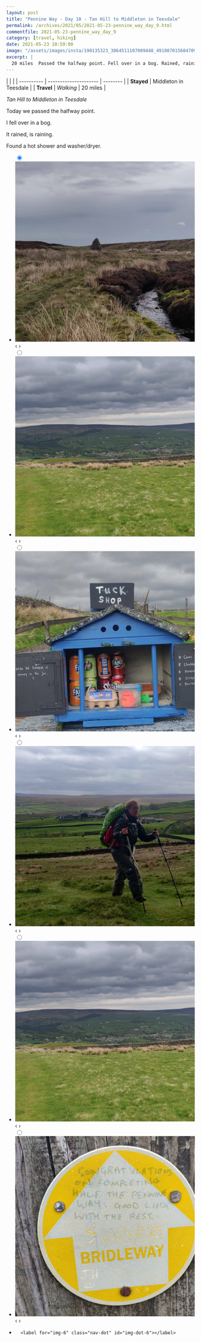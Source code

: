 ```yaml
---
layout: post
title: "Pennine Way - Day 10 - Tan Hill to Middleton in Teesdale"
permalink: /archives/2021/05/2021-05-23-pennine_way_day_9.html
commentfile: 2021-05-23-pennine_way_day_9
category: [travel, hiking]
date: 2021-05-23 10:59:00
image: "/assets/images/insta/190135323_3864511107009448_4910870156847094425_n_17936772961492899.jpg"
excerpt: |
  20 miles  Passed the halfway point. Fell over in a bog. Rained, raining. Found a hot shower and washer/dryer.
---
```


|            |                       |
| ---------- | --------------------- | -------- |
| **Stayed** | Middleton in Teesdale |
| **Travel** | _Walking_             | 20 miles |

_Tan Hill to Middleton in Teesdale_

Today we passed the halfway point.

I fell over in a bog.

It rained, is raining.

Found a hot shower and washer/dryer.

<ul class="slides">
    <input type="radio" name="radio-btn" id="img-1" checked="checked" />
    <li class="slide-container">
        <div class="slide">
          <a href="/assets/images/insta/189276408_555688902102509_4858998546147838933_n_17893837448107863.jpg"><img src="/assets/images/insta/189276408_555688902102509_4858998546147838933_n_17893837448107863.jpg" /></a>
        </div>
    <div class="nav">
      <label for="img-6" class="prev">&#x2039;</label>
      <label for="img-2" class="next">&#x203a;</label>
    </div>
    </li>
        <input type="radio" name="radio-btn" id="img-2"  />
    <li class="slide-container">
        <div class="slide">
          <a href="/assets/images/insta/189633941_336994984686452_4741916120008970187_n_17896540036979591.jpg"><img src="/assets/images/insta/189633941_336994984686452_4741916120008970187_n_17896540036979591.jpg" /></a>
        </div>
    <div class="nav">
      <label for="img-1" class="prev">&#x2039;</label>
      <label for="img-3" class="next">&#x203a;</label>
    </div>
    </li>
        <input type="radio" name="radio-btn" id="img-3"  />
    <li class="slide-container">
        <div class="slide">
          <a href="/assets/images/insta/191189685_346386880163844_1722931912557353811_n_17900912383966182.jpg"><img src="/assets/images/insta/191189685_346386880163844_1722931912557353811_n_17900912383966182.jpg" /></a>
        </div>
    <div class="nav">
      <label for="img-2" class="prev">&#x2039;</label>
      <label for="img-4" class="next">&#x203a;</label>
    </div>
    </li>
        <input type="radio" name="radio-btn" id="img-4"  />
    <li class="slide-container">
        <div class="slide">
          <a href="/assets/images/insta/189788226_336414614575271_6177687705883167133_n_17868016745440585.jpg"><img src="/assets/images/insta/189788226_336414614575271_6177687705883167133_n_17868016745440585.jpg" /></a>
        </div>
    <div class="nav">
      <label for="img-3" class="prev">&#x2039;</label>
      <label for="img-5" class="next">&#x203a;</label>
    </div>
    </li>
        <input type="radio" name="radio-btn" id="img-5"  />
    <li class="slide-container">
        <div class="slide">
          <a href="/assets/images/insta/190887933_942108123285966_2534486887356792608_n_17897240885061125.jpg"><img src="/assets/images/insta/190887933_942108123285966_2534486887356792608_n_17897240885061125.jpg" /></a>
        </div>
    <div class="nav">
      <label for="img-4" class="prev">&#x2039;</label>
      <label for="img-6" class="next">&#x203a;</label>
    </div>
    </li>
    <input type="radio" name="radio-btn" id="img-6" />
    <li class="slide-container">
        <div class="slide">
          <a href="/assets/images/insta/190135323_3864511107009448_4910870156847094425_n_17936772961492899.jpg"><img src="/assets/images/insta/190135323_3864511107009448_4910870156847094425_n_17936772961492899.jpg" /></a>
        </div>
    <div class="nav">
      <label for="img-5" class="prev">&#x2039;</label>
      <label for="img-1" class="next">&#x203a;</label>
    </div>
    </li>
			
<li class="nav-dots">
      <label for="img-1" class="nav-dot" id="img-dot-1"></label>
      <label for="img-2" class="nav-dot" id="img-dot-2"></label>
      <label for="img-3" class="nav-dot" id="img-dot-3"></label>
      <label for="img-4" class="nav-dot" id="img-dot-4"></label>
      <label for="img-5" class="nav-dot" id="img-dot-5"></label>

      <label for="img-6" class="nav-dot" id="img-dot-6"></label>

</li>
</ul>
